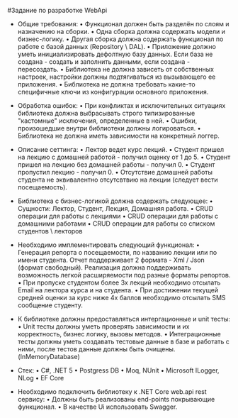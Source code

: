 #Задание по разработке WebApi 

- Общие требования: 
    • Функционал должен быть разделён по слоям и назначению на сборки.
    • Одна сборка должна содержать модели и бизнес-логику.
    • Другая сборка должна содержать функционал по работе с базой данных (Repository \ DAL).
    • Приложение должно уметь инициализировать дефолтную базу данных. Если база не создана - создать и заполнить данными, если создана - пересоздать.
    • Библиотека не должна зависеть от собственных настроек, настройки должны подтягиваться из вызывающего ее приложения.
    • Библиотека не должна требовать какие-то специфичные ключи из конфигурации основного приложения.

- Обработка ошибок: 
    • При конфликтах и исключительных ситуациях библиотека должна выбрасывать строго типизированные "кастомные" исключения, определенные в ней.
    • Ошибки, произошедшие внутри библиотеки должны логироваться.
    • Библиотека не должна иметь зависимости на конкретный логгер. 

- Описание сеттинга:
    • Лектор ведет курс лекций.
    • Студент пришeл на лекцию с домашней работой - получил оценку от 1 до 5.
    • Студент пришел на лекцию без домашней работы - получил 0.
    • Студент пропустил лекцию - получил 0.
    • Отсутствие домашней работы студента не эквивалентно отсутсвтвию на лекции (следует вести посещаемость).

- Библиотека с бизнес-логикой должна содержать следующее:
    • Сущности: Лектор, Студент, Лекция, Домашняя работа.
    • CRUD операции для работы с лекциями 
    • CRUD операции для работы с домашними работами 
    • CRUD операции для работы со списком студентов \ лекторов

- Необходимо имплементировать следующий функционал:
    • Генерация репорта о посещаемости, по названию лекции или по имени студента. Отчет поддерживает 2 формата - Xml / Json (формат свободный). 
      Реализация должна поддерживать возможность легкой расширяемости под разные форматы репортов.
    • При пропуске студентом более 3х лекций необходимо отсылать Email на лектора курса и на студента.
    • При достижении текущей средней оценки за курс ниже 4х баллов необходимо отсылать SMS сообщение студенту.

- К библиотеке должны предоставляться интергационные и unit тесты:
    • Unit тесты должны уметь проверять зависимости и их корректность, бизнес логику, вызовы методов.
    • Интеграционные тесты должны уметь создавать тестовые данные в базе и работать с ними, после тестов данные должны быть очищены. (InMemoryDatabase)
    
- Стек:
    • C#, .NET 5
    • Postgress DB
    • Moq, NUnit
    • Microsoft ILogger, NLog
    • EF Core

- Необходимо подключить библиотеку к .NET Core web.api rest сервису:
    • Должны быть реализованы end-points покрывающие функционал.
    • В качестве Ui использовать Swagger.
